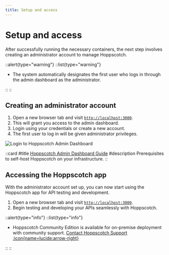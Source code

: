 ```yaml
---
title: Setup and access
---
```


# Setup and access

After successfully running the necessary containers, the next step involves creating an administrator account to manage Hoppscotch.

::alert{type="warning"}
::list{type="warning"}

- The system automatically designates the first user who logs in through the admin dashboard as the administrator.

::
::

## Creating an administrator account

1. Open a new browser tab and visit [`http://localhost:3000`](http://localhost:3000).
2. This will grant you access to the admin dashboard.
3. Login using your credentials or create a new account.
4. The first user to log in will be given administrator privileges.

![Login to Hoppscotch Admin Dashboard](/images/self-host/community-edition/admin-dashboard-login.png)

::card
#title
[Hoppscotch Admin Dashboard Guide](/documentation/self-host/community-edition/admin-dashboard)
#description
Prerequisites to self-host Hoppscotch on your infrastructure.
::

## Accessing the Hoppscotch app

With the administrator account set up, you can now start using the Hoppscotch app for API testing and development.

1. Open a new browser tab and visit [`http://localhost:3000`](http://localhost:3000).
2. Begin testing and developing your APIs seamlessly with Hoppscotch.

::alert{type="info"}
::list{type="info"}

- Hoppscotch Community Edition is available for on-premise deployment with community support. [Contact Hoppscotch Support :icon{name=lucide:arrow-right}](/support/getting-started/introduction)

::
::

